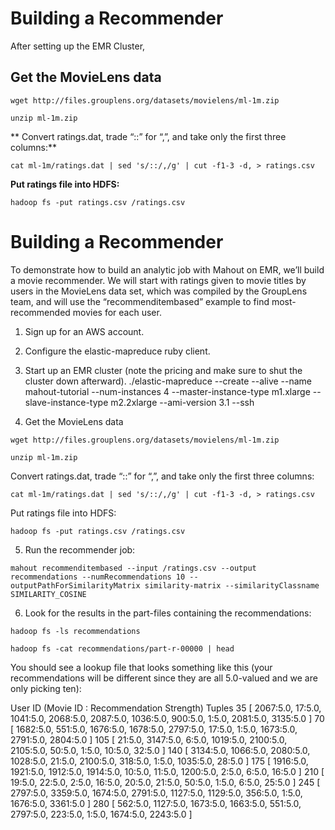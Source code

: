 # Building a Recommender
After setting up the EMR Cluster,

<h2>Get the MovieLens data</h2>

<p><code>wget http://files.grouplens.org/datasets/movielens/ml-1m.zip</code></p>
<p><code>unzip ml-1m.zip</code></p>

** Convert ratings.dat, trade “::” for “,”, and take only the first three columns:**
<p><code>cat ml-1m/ratings.dat | sed 's/::/,/g' | cut -f1-3 -d, > ratings.csv</code></p>

**Put ratings file into HDFS:**
<p><code>hadoop fs -put ratings.csv /ratings.csv</code></p>

# Building a Recommender
To demonstrate how to build an analytic job with Mahout on EMR, we’ll build a movie recommender. We will start with ratings given to movie titles by users in the MovieLens data set, which was compiled by the GroupLens team, and will use the “recommenditembased” example to find most-recommended movies for each user.

1. Sign up for an AWS account.
2. Configure the elastic-mapreduce ruby client.
3. Start up an EMR cluster (note the pricing and make sure to shut the cluster down afterward).
./elastic-mapreduce --create --alive --name mahout-tutorial --num-instances 4 --master-instance-type m1.xlarge --slave-instance-type m2.2xlarge --ami-version 3.1 --ssh

4. Get the MovieLens data
<p><code>wget http://files.grouplens.org/datasets/movielens/ml-1m.zip</code></p>
<p><code>unzip ml-1m.zip</code></p>

Convert ratings.dat, trade “::” for “,”, and take only the first three columns:
<p><code>cat ml-1m/ratings.dat | sed 's/::/,/g' | cut -f1-3 -d, > ratings.csv</code></p>

Put ratings file into HDFS:
<p><code>hadoop fs -put ratings.csv /ratings.csv</code></p>

5. Run the recommender job:
<p><code>mahout recommenditembased --input /ratings.csv --output recommendations --numRecommendations 10 --outputPathForSimilarityMatrix similarity-matrix --similarityClassname SIMILARITY_COSINE</code></p>

6. Look for the results in the part-files containing the recommendations:
<p><code>hadoop fs -ls recommendations</code></p>
<p><code>hadoop fs -cat recommendations/part-r-00000 | head</code></p>
        
        
You should see a lookup file that looks something like this (your recommendations will be different since they are all 5.0-valued and we are only picking ten):

User ID	(Movie ID : Recommendation Strength) Tuples
35	[ 2067:5.0, 17:5.0, 1041:5.0, 2068:5.0, 2087:5.0, 1036:5.0, 900:5.0, 1:5.0, 2081:5.0, 3135:5.0 ]
70	[ 1682:5.0, 551:5.0, 1676:5.0, 1678:5.0, 2797:5.0, 17:5.0, 1:5.0, 1673:5.0, 2791:5.0, 2804:5.0 ]
105	[ 21:5.0, 3147:5.0, 6:5.0, 1019:5.0, 2100:5.0, 2105:5.0, 50:5.0, 1:5.0, 10:5.0, 32:5.0 ]
140	[ 3134:5.0, 1066:5.0, 2080:5.0, 1028:5.0, 21:5.0, 2100:5.0, 318:5.0, 1:5.0, 1035:5.0, 28:5.0 ]
175	[ 1916:5.0, 1921:5.0, 1912:5.0, 1914:5.0, 10:5.0, 11:5.0, 1200:5.0, 2:5.0, 6:5.0, 16:5.0 ]
210	[ 19:5.0, 22:5.0, 2:5.0, 16:5.0, 20:5.0, 21:5.0, 50:5.0, 1:5.0, 6:5.0, 25:5.0 ]
245	[ 2797:5.0, 3359:5.0, 1674:5.0, 2791:5.0, 1127:5.0, 1129:5.0, 356:5.0, 1:5.0, 1676:5.0, 3361:5.0 ]
280	[ 562:5.0, 1127:5.0, 1673:5.0, 1663:5.0, 551:5.0, 2797:5.0, 223:5.0, 1:5.0, 1674:5.0, 2243:5.0 ]
